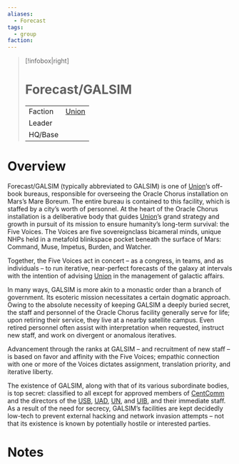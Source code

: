 ```yaml
---
aliases:
  - Forecast
tags:
  - group
faction: 
---
```

> [!infobox|right] 
> # Forecast/GALSIM
> | | |
> | ---- | ---- |
> | Faction | [Union](Union.md) |
> | Leader |  |
> | HQ/Base | |


# Overview
Forecast/GALSIM (typically abbreviated to GALSIM) is one of [Union](Union.md)’s off-book bureaus, responsible for overseeing the Oracle Chorus installation on Mars’s Mare Boreum. The entire bureau is contained to this facility, which is staffed by a city’s worth of personnel. At the heart of the Oracle Chorus installation is a deliberative body that guides [Union](Union.md)’s grand strategy and growth in pursuit of its mission to ensure humanity’s long-term survival: the Five Voices. The Voices are five sovereignclass bicameral minds, unique NHPs held in a metafold blinkspace pocket beneath the surface of Mars: Command, Muse, Impetus, Burden, and Watcher.

Together, the Five Voices act in concert – as a congress, in teams, and as individuals – to run iterative, near-perfect forecasts of the galaxy at intervals with the intention of advising [Union](Union.md) in the management of galactic affairs.

In many ways, GALSIM is more akin to a monastic order than a branch of government. Its esoteric mission necessitates a certain dogmatic approach. Owing to the absolute necessity of keeping GALSIM a deeply buried secret, the staff and personnel of the Oracle Chorus facility generally serve for life; upon retiring their service, they live at a nearby satellite campus. Even retired personnel often assist with interpretation when requested, instruct new staff, and work on divergent or anomalous iteratives.

Advancement through the ranks at GALSIM – and recruitment of new staff – is based on favor and affinity with the Five Voices; empathic connection with one or more of the Voices dictates assignment, translation priority, and iterative liberty.

The existence of GALSIM, along with that of its various subordinate bodies, is top secret: classified to all except for approved members of [CentComm](Union%20Central%20Committee.md) and the directors of the [USB](Union%20Science%20Bureau.md), [UAD](Union%20Administrative%20Department.md), [UN](Union%20Naval%20Department.md), and [UIB](Union%20Intelligence%20Bureau.md), and their immediate staff. As a result of the need for secrecy, GALSIM’s facilities are kept decidedly low-tech to prevent external hacking and network invasion attempts – not that its existence is known by potentially hostile or interested parties.

# Notes
